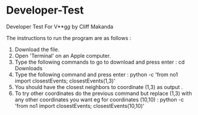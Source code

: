 # Developer-Test
Developer Test For V**g*g* by Cliff Makanda


The instructions to run the program are as follows :
   1. Download the file.
   2. Open 'Terminal' on an Apple computer.
   3. Type the following commands to go to download and press enter : cd Downloads 
   4. Type the following command and press enter : python -c 'from no1 import closestEvents; closestEvents(1,3)'
   5. You should have the closest neighbors to coordinate (1,3) as output .
   6. To try other coordinates do the previous command but replace (1,3) with any other coordinates you want eg for coordinates (10,10) :
        python -c 'from no1 import closestEvents; closestEvents(10,10)'
